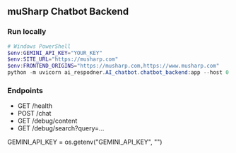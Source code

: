 ## muSharp Chatbot Backend

### Run locally
```powershell
# Windows PowerShell
$env:GEMINI_API_KEY="YOUR_KEY"
$env:SITE_URL="https://musharp.com"
$env:FRONTEND_ORIGINS="https://musharp.com,https://www.musharp.com"
python -m uvicorn ai_respodner.AI_chatbot.chatbot_backend:app --host 0.0.0.0 --port 8000
```

### Endpoints
- GET /health
- POST /chat
- GET /debug/content
- GET /debug/search?query=...

GEMINI_API_KEY = os.getenv("GEMINI_API_KEY", "")